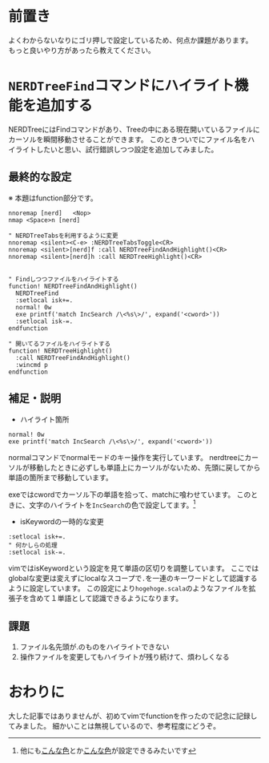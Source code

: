 # 前置き

よくわからないなりにゴリ押しで設定しているため、何点か課題があります。
もっと良いやり方があったら教えてください。

# `NERDTreeFind`コマンドにハイライト機能を追加する

NERDTreeにはFindコマンドがあり、Treeの中にある現在開いているファイルにカーソルを瞬間移動させることができます。
このときついでにファイル名をハイライトしたいと思い、試行錯誤しつつ設定を追加してみました。


## 最終的な設定

※ 本題はfunction部分です。

```vim
nnoremap [nerd]   <Nop>
nmap <Space>n [nerd]

" NERDTreeTabsを利用するように変更
nnoremap <silent><C-e> :NERDTreeTabsToggle<CR>
nnoremap <silent>[nerd]f :call NERDTreeFindAndHighlight()<CR>
nnoremap <silent>[nerd]h :call NERDTreeHighlight()<CR>


" Findしつつファイルをハイライトする
function! NERDTreeFindAndHighlight()
  NERDTreeFind
  :setlocal isk+=.
  normal! 0w
  exe printf('match IncSearch /\<%s\>/', expand('<cword>'))
  :setlocal isk-=.
endfunction

" 開いてるファイルをハイライトする
function! NERDTreeHighlight()
  :call NERDTreeFindAndHighlight()
  :wincmd p
endfunction

```

## 補足・説明

- ハイライト箇所

```vim
normal! 0w
exe printf('match IncSearch /\<%s\>/', expand('<cword>'))
```

normalコマンドでnormalモードのキー操作を実行しています。
nerdtreeにカーソルが移動したときに必ずしも単語上にカーソルがないため、先頭に戻してから単語の箇所まで移動しています。

exeではcwordでカーソル下の単語を拾って、matchに喰わせています。
このときに、文字のハイライトを`IncSearch`の色で設定してます。[^1]


[^1]: 他にも[こんな色][link-1]とか[こんな色][link-2]が設定できるみたいです

- isKeywordの一時的な変更

```
:setlocal isk+=.
" 何かしらの処理
:setlocal isk-=.
```

vimではisKeywordという設定を見て単語の区切りを調整しています。
ここではglobalな変更は変えずにlocalなスコープで`.`を一連のキーワードとして認識するように設定しています。
この設定により`hogehoge.scala`のようなファイルを拡張子を含めて１単語として認識できるようになります。

## 課題
1. ファイル名先頭が.のものをハイライトできない
2. 操作ファイルを変更してもハイライトが残り続けて、煩わしくなる

# おわりに

大した記事ではありませんが、初めてvimでfunctionを作ったので記念に記録してみました。
細かいことは無視しているので、参考程度にどうぞ。


[link-1]:https://vim-jp.org/vimdoc-ja/syntax.html#group-name
[link-2]:https://vim-jp.org/vimdoc-ja/syntax.html#highlight-groups
